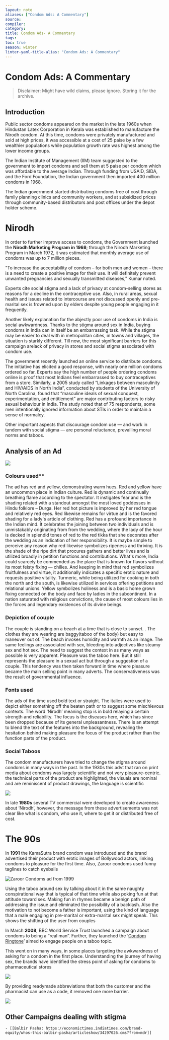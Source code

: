 ```yaml
---
layout: note
aliases: ["Condom Ads: A Commentary"]
source:
compiler:
category:
title: Condom Ads- A Commentary
tags: 
toc: true
season: winter
linter-yaml-title-alias: "Condom Ads: A Commentary"
---
```


# Condom Ads: A Commentary

>Disclaimer: Might have wild claims, please ignore. Storing it for the archive.

## Introduction

Public sector condoms appeared on the market in the late 1960s when Hindustan Latex Corporation in Kerala was established to manufacture the Nirodh condom. At this time, condoms were privately manufactured and sold at high prices, it was accessible at a cost of 25 paise by a few wealthier populations while population growth rate was highest among the lower income groups.

The Indian Institute of Management (IIM) team suggested to the government to import condoms and sell them at 5 paise per condom which was affordable to the average Indian. Through funding from USAID, SIDA, and the Ford Foundation, the Indian government then imported 400 million condoms in 1968.

The Indian government started distributing condoms free of cost through family planning clinics and community workers, and at subsidized prices through community-based distributors and post offices under the depot holder scheme.

# Nirodh

In order to further improve access to condoms, the Government launched the **Nirodh Marketing Program in 1968**; through the Nirodh Marketing Program in March 1972, it was estimated that monthly average use of condoms was up to 7 million pieces.

"To increase the acceptability of condom – for both men and women – there is a need to create a positive image for their use. It will definitely prevent unwanted pregnancies and sexually transmitted diseases," Kumar noted.

Experts cite social stigma and a lack of privacy at condom-selling stores as reasons for a decline in the contraceptive use. Also, in rural areas, sexual health and issues related to intercourse are not discussed openly and pre-marital sex is frowned upon by elders despite young people engaging in it frequently.

Another likely explanation for the abjectly poor use of condoms in India is social awkwardness. Thanks to the stigma around sex in India, buying condoms in India can in itself be an embarrassing task. While the stigma may be easier to deal with in metropolitan cities, in towns and villages, the situation is starkly different. Till now, the most significant barriers for this campaign arelack of privacy in stores and social stigma associated with condom use.

The government recently launched an online service to distribute condoms. The initiative has elicited a good response, with nearly one million condoms ordered so far. Experts say the high number of people ordering condoms online is proof that most Indians feel embarrassed to buy contraceptives from a store. Similarly, a 2005 study called “Linkages between masculinity and HIV/AIDS in North India”, conducted by students of the University of North Carolina, found that “masculine ideals of sexual conquest, experimentation, and entitlement” are major contributing factors to risky sexual behaviour in India. The study noted that of 75 respondents, some men intentionally ignored information about STIs in order to maintain a sense of normalcy.

Other important aspects that discourage condom use — and work in tandem with social stigma — are personal reluctance, prevailing moral norms and taboos. 

## Analysis of an Ad

![](assets/img/clip_image002.jpg) 

### Colours used**

The ad has red and yellow, demonstrating warm hues. Red and yellow have an uncommon place in Indian culture. Red is dynamic and continually breathing flame according to the spectator. It instigates fear and is the shading related with a standout amongst the most loved goddesses in Hindu folklore – Durga. Her red hot picture is improved by her red tongue and relatively red eyes. Red likewise remains for virtue and is the favored shading for a lady's article of clothing. Red has a profound importance in the Indian mind. It celebrates the joining between two individuals and is unmistakably originating from from the wedding, where the lady of the hour is decked in splendid tones of red to the red tikka that she decorates after the wedding as an indication of her responsibility. It is maybe simple to perceive any reason why red likewise symbolizes ripeness and thriving. It is the shade of the ripe dirt that procures gathers and better lives and is utilized broadly in petition functions and contributions. What's more, India could scarcely be commended as the place that is known for flavors without its most feisty fixing — chilies. And keeping in mind that red symbolizes fruitfulness and virtue, it additionally indicates a specific erotic nature and requests positive vitality. Turmeric, while being utilized for cooking in both the north and the south, is likewise utilized in services offering petitions and relational unions. Yellow symbolizes holiness and is a basic home grown fixing connected on the body and face by ladies in the subcontinent. In a nation saturated with religious convictions, the cause of most colours lies in the forces and legendary existences of its divine beings.

### Depiction of couple

The couple is standing on a beach at a time that is close to sunset. . The clothes they are wearing are baggy(taboo of the body) but easy to maneuver out of. The beach invokes humidity and warmth as an image. The same feelings are associated with sex, bleeding into adjectives like steamy sex and hot sex. The need to suggest the context in as many ways as possible is very apparent. Pleasure was the taboo here. But it still represents the pleasure in a sexual act but through a suggestion of a couple. This tendency was then taken forward in time where pleasure became the main selling point in many adverts. The conservativeness was the result of governmental influence.

### Fonts used

The ads of the time used bold text or straight. The italics were used to depict either something off the beaten path or to suggest some mischievous contexts. The word ‘Nirodh’ meaning stop is in bold relaying a certain strength and reliability. The focus is the diseases here, which has since been dropped because of its general unpleasantness. There is an attempt to blend the text of the features into the background, revealing the hesitation behind making pleasure the focus of the product rather than the function parts of the product.

### Social Taboos

The condom manufacturers have tried to change the stigma around condoms in many ways in the past. In the 1930s this advt that ran on print media about condoms was largely scientific and not very pleasure-centric. the technical parts of the product are highlighted, the visuals are nominal and are reminiscent of product drawings, the language is scientific

![](assets/img/clip_image003.png)

In late **1980s** several TV commercial were developed to create awareness about ‘Nirodh’, however, the message from these advertisements was not clear like what is condom, who use it, where to get it or distributed free of cost.

# The 90s

In **1991** the KamaSutra brand condom was introduced and the brand advertised their product with erotic images of Bollywood actors, linking condoms to pleasure for the first time. Also, Zaroor condoms used funny taglines to catch eyeballs

![Zaroor Condoms ad from 1999](assets/img/clip_image005.jpg)

Using the taboo around sex by talking about it in the same naughty conspirational way that is typical of that time while also poking fun at that attitude toward sex. Making fun in rhymes became a benign path of addressing the issue and eliminated the possibility of a backlash. Also the motivation to not become a father is important, using the kind of language that a male engaging in pre-marital or extra-marital sex might speak. This shows the shifting of the user from couples

In March **2008**, BBC World Service Trust launched a campaign about condoms to being a “real man”. Further, they launched the ‘[Condom Ringtone](https://www.youtube.com/watch?v=FzT-vZ7e94Q)’ aimed to engage people on a taboo topic.

This went on in many ways, in some places targeting the awkwardness of asking for a condom in the first place. Understanding the journey of having sex, the brands have identified the stress point of asking for condoms to pharmaceutical stores

![](assets/img/clip_image007.jpg) 

By providing readymade abbreviations that both the customer and the pharmacist can use as a code, it removed one more barrier. 

![](assets/img/clip_image009.jpg) 

  

## Other Campaigns dealing with stigma

	- [[Balbir Pasha: https://economictimes.indiatimes.com/brand-equity/whos-this-balbir-pasha/articleshow/34297026.cms?from=mdr]]